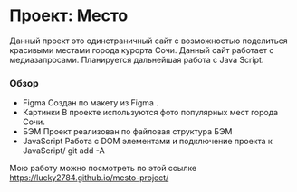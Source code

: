 # Проект: Место
Данный проект это одинстраничный сайт с возможностью поделиться красивыми местами города курорта Сочи. Данный сайт работает с медиазапросами. Планируется дальнейшая работа с Java Script.
### Обзор

* Figma
Создан по макету из Figma .
* Картинки
В проекте используются фото популярных мест города Сочи.
* БЭМ
Проект реализован по файловая структура БЭМ
* JavaScript
Работа с DOM элементами и подключение проекта к JavaScript/
git add -A

Мою работу можно посмотреть  по этой ссылке https://lucky2784.github.io/mesto-project/

